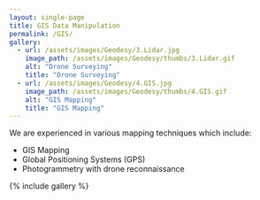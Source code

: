```yaml
---
layout: single-page
title: GIS Data Manipulation
permalink: /GIS/
gallery:
  - url: /assets/images/Geodesy/3.Lidar.jpg
    image_path: /assets/images/Geodesy/thumbs/3.Lidar.gif
    alt: "Drone Surveying"
    title: "Drone Surveying"
  - url: /assets/images/Geodesy/4.GIS.jpg
    image_path: /assets/images/Geodesy/thumbs/4.GIS.gif
    alt: "GIS Mapping"
    title: "GIS Mapping"
---
```


We are experienced in various mapping techniques which include:
  * GIS Mapping
  * Global Positioning Systems (GPS)
  * Photogrammetry with drone reconnaissance

{% include gallery %}
